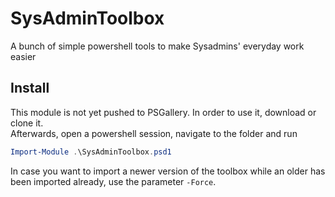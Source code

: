 # SysAdminToolbox

A bunch of simple powershell tools to make Sysadmins' everyday work easier

## Install

This module is not yet pushed to PSGallery. In order to use it, download or clone it.  
Afterwards, open a powershell session, navigate to the folder and run

````powershell
Import-Module .\SysAdminToolbox.psd1
````

In case you want to import a newer version of the toolbox while an older has been imported already, use the parameter `-Force`.